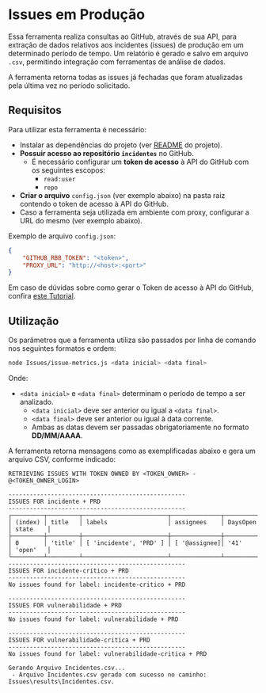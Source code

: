 # Issues em Produção

Essa ferramenta realiza consultas ao GitHub, através de sua API, para extração de dados relativos aos incidentes (issues) de produção em um determinado período de tempo. Um relatório é gerado e salvo em arquivo `.csv`, permitindo integração com ferramentas de análise de dados.

A ferramenta retorna todas as issues já fechadas que foram atualizadas pela última vez no período solicitado.

## Requisitos

Para utilizar esta ferramenta é necessário:

- Instalar as dependências do projeto (ver [README](../README.md) do projeto).
- **Possuir acesso ao repositório `incidentes`** no GitHub.
  - É necessário configurar um **token de acesso** à API do GitHub com os seguintes escopos:
    - `read:user`
    - `repo`
- **Criar o arquivo** `config.json` (ver exemplo abaixo) na pasta raiz contendo o token de acesso à API do GitHub.
- Caso a ferramenta seja utilizada em ambiente com proxy, configurar a URL do mesmo (ver exemplo abaixo).

Exemplo de arquivo `config.json`:

```json
{
    "GITHUB_RBB_TOKEN": "<token>",
    "PROXY_URL": "http://<host>:<port>"
}
```

Em caso de dúvidas sobre como gerar o Token de acesso à API do GitHub, confira [este Tutorial](https://docs.github.com/en/authentication/keeping-your-account-and-data-secure/managing-your-personal-access-tokens#creating-a-personal-access-token-classic).

## Utilização

Os parâmetros que a ferramenta utiliza são passados por linha de comando nos seguintes formatos e ordem:

```bash
node Issues/issue-metrics.js <data inicial> <data final>
```

Onde:

- `<data inicial>` e `<data final>` determinam o período de tempo a ser analizado.
  - `<data inicial>` deve ser anterior ou igual a `<data final>`.
  - `<data final>` deve ser anterior ou igual à data corrente.
  - Ambas as datas devem ser passadas obrigatoriamente no formato **DD/MM/AAAA**.

A ferramenta retorna mensagens como as exemplificadas abaixo e gera um arquivo CSV, conforme indicado:

```text
RETRIEVING ISSUES WITH TOKEN OWNED BY <TOKEN_OWNER> - @<TOKEN_OWNER_LOGIN>

--------------------------------------------------
ISSUES FOR incidente + PRD
--------------------------------------------------
┌─────────┬─────────┬────────────────────────┬──────────────┬──────────┬──────────┐
│ (index) │ title   │ labels                 │ assignees    │ DaysOpen │ state    │
├─────────┼─────────┼────────────────────────┼──────────────┼──────────┼──────────┤
│ 0       │ 'title' │ [ 'incidente', 'PRD' ] │ [ '@assignee]│ '41'     │ 'open'   │
└─────────┴─────────┴────────────────────────┴──────────────┴──────────┴──────────┘
--------------------------------------------------
ISSUES FOR incidente-critico + PRD
--------------------------------------------------
No issues found for label: incidente-critico + PRD

--------------------------------------------------
ISSUES FOR vulnerabilidade + PRD
--------------------------------------------------
No issues found for label: vulnerabilidade + PRD

--------------------------------------------------
ISSUES FOR vulnerabilidade-critica + PRD
--------------------------------------------------
No issues found for label: vulnerabilidade-critica + PRD

Gerando Arquivo Incidentes.csv...
 - Arquivo Incidentes.csv gerado com sucesso no caminho: Issues\results\Incidentes.csv.
```
